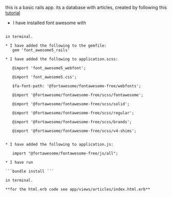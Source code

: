 this is a basic rails app. its a database with articles, created by following this [tutorial](http://railsgirls.com/files/vienna/tutorial_1.html)

* I have installed font awesome with 

```$ yarn add @fortawesome/fontawesome-free ´´´

in terminal.

* I have added the following to the gemfile:   
   gem 'font_awesome5_rails'

* I have added the following to application.scss: 

   @import 'font_awesome5_webfont';
 
   @import 'font_awesome5.css';
 
   $fa-font-path: '@fortawesome/fontawesome-free/webfonts';
 
   @import '@fortawesome/fontawesome-free/scss/fontawesome';
 
   @import '@fortawesome/fontawesome-free/scss/solid';
 
   @import '@fortawesome/fontawesome-free/scss/regular';
 
   @import '@fortawesome/fontawesome-free/scss/brands';
 
   @import '@fortawesome/fontawesome-free/scss/v4-shims';
 
 
* I have added the following to application.js:

   import "@fortawesome/fontawesome-free/js/all";
  
* I have run 

```bundle install ´´´

in terminal.

**for the html.erb code see app/views/articles/index.html.erb**
